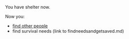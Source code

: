 You have shelter now.

Now you:
- [find other people](../foundperson.md)
- find survival needs (link to findneedsandgetsaved.md)